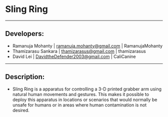 # Sling Ring
---
## Developers:
- Ramanuja Mohanty | ramanuja.mohanty@gmail.com | RamanujaMohanty
- Thamizarasu Sankara | thamizarasus@gmail.com | thamizarasus
- David Lei | DavidtheDefender2003@gmail.com | CaliCanine
---
## Description:
- Sling Ring is a apparatus for controlling a 3-D printed grabber arm using natural
human movements and gestures. This makes it possible to deploy this apparatus in locations
or scenarios that would normally be unsafe for humans or in areas where human contamination
is not desired.
